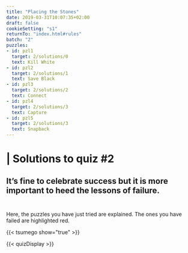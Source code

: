 ```yaml
---
title: "Placing the Stones"
date: 2019-03-31T10:07:35+02:00
draft: false
cookieSetting: "s1"
returnTo: "index.html#rules"
batch: "2"
puzzles:
- id: pzl1
  target: 2/solutions/0
  text: Kill White
- id: pzl2
  target: 2/solutions/1
  text: Save Black
- id: pzl3
  target: 2/solutions/2
  text: Connect
- id: pzl4
  target: 2/solutions/3
  text: Capture
- id: pzl5
  target: 2/solutions/3
  text: Snapback
---
```


# | Solutions to quiz #2
## It’s fine to celebrate success but it is more important to heed the lessons of failure.<br><br> 

Here, the puzzles you have just tried are explained. The ones you have failed are highlighted red.

{{< tsumego show="true" >}}

{{< quizDisplay >}}